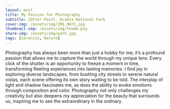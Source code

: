 ```yaml
---
layout: post
title: My Passion for Photography
subtitle: 📍Otter Point, Acadia National Park
cover-img: /assets/img/IMG_9872.jpg
thumbnail-img: /assets/img/thumb.png
share-img: /assets/img/path.jpg
tags: [Serenity, Nature]
---
```


Photography has always been more than just a hobby for me; it’s a profound passion that allows me to capture the world through my unique lens. Every click of the shutter is an opportunity to freeze a moment in time, transforming fleeting experiences into lasting memories. I find joy in exploring diverse landscapes, from bustling city streets to serene natural vistas, each scene offering its own story waiting to be told. The interplay of light and shadow fascinates me, as does the ability to evoke emotions through composition and color. Photography not only challenges my creativity but also deepens my appreciation for the beauty that surrounds us, inspiring me to see the extraordinary in the ordinary.
